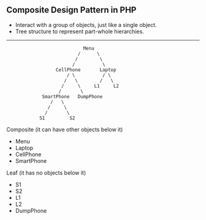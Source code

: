 ## Composite Design Pattern in PHP 

- Interact with a group of objects, just like a single object.
- Tree structure to represent part-whole hierarchies.

---
                                Menu
                              /      \
                             /        \
                            /          \
                      CellPhone       Laptop
                          / \          / \
                         /   \        /   \
                        /     \     L1     L2
                       /       \
                 SmartPhone   DumpPhone 
                    /   \
                   /     \
                  /       \
                S1         S2


Composite (it can have other objects below it)
- Menu 
- Laptop
- CellPhone
- SmartPhone

Leaf (it has no objects below it)
- S1
- S2
- L1
- L2
- DumpPhone
